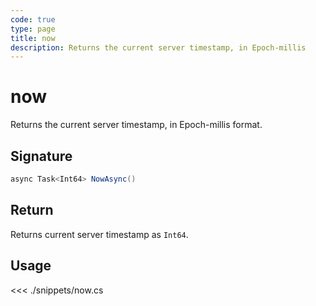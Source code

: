 ```yaml
---
code: true
type: page
title: now
description: Returns the current server timestamp, in Epoch-millis
---
```


# now

Returns the current server timestamp, in Epoch-millis format.

## Signature

```csharp
async Task<Int64> NowAsync()
```

## Return

Returns current server timestamp as `Int64`.

## Usage

<<< ./snippets/now.cs
